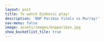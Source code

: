 ```yaml
---
layout: post
title: To watch Djokovic play!
description: 'BNP Paribas Finals vs Murray!'
nav-menu: false
image: assets/images/bnpparibas.jpg
show_bucketlist_tile: true
---
```


<!-- Main -->
<div id="main">
</div>
